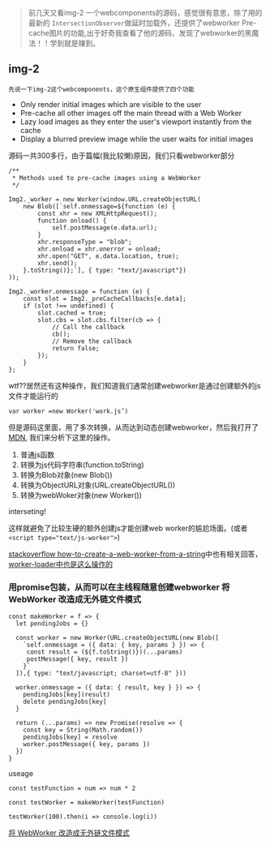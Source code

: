 > 前几天又看img-2 一个webcomponents的源码，感觉很有意思，除了用的最新的 `IntersectionObserver`做延时加载外，还提供了webworker Pre-cache图片的功能,出于好奇我查看了他的源码，发现了webworker的黑魔法！！学到就是赚到。

## img-2

    先说一下img-2这个webcomponents，这个原生组件提供了四个功能

- Only render initial images which are visible to the user
- Pre-cache all other images off the main thread with a Web Worker
- Lazy load images as they enter the user's viewport instantly from the cache
- Display a blurred preview image while the user waits for initial images

源码一共300多行，由于篇幅(我比较懒)原因，我们只看webworker部分
```
/**
 * Methods used to pre-cache images using a WebWorker
 */

Img2._worker = new Worker(window.URL.createObjectURL(
    new Blob([`self.onmessage=${function (e) {
        const xhr = new XMLHttpRequest();
        function onload() {
            self.postMessage(e.data.url);
        }
        xhr.responseType = "blob";
        xhr.onload = xhr.onerror = onload;
        xhr.open("GET", e.data.location, true);
        xhr.send();
    }.toString()};`], { type: "text/javascript"})
));

Img2._worker.onmessage = function (e) {
    const slot = Img2._preCacheCallbacks[e.data];
    if (slot !== undefined) {
        slot.cached = true;
        slot.cbs = slot.cbs.filter(cb => {
            // Call the callback
            cb();
            // Remove the callback
            return false;
        });
    }
};

```

wtf??居然还有这种操作，我们知道我们通常创建webworker是通过创建额外的js文件才能运行的
```
var worker =new Worker('work.js’)
```
但是源码这里面，用了多次转换，从而达到动态创建webworker，然后我打开了[MDN](https://developer.mozilla.org/zh-CN/docs/Web/API/Web_Workers_API/Using_web_workers),
我们来分析下这里的操作。

1. 普通js函数
2. 转换为js代码字符串(function.toString)
3. 转换为Blob对象(new Blob())
4. 转换为ObjectURL对象(URL.createObjectURL())
5. 转换为webWoker对象(new Worker())
   
interseting!

这样就避免了比较生硬的额外创建js才能创建web worker的尴尬场面。(或者`<script type="text/js-worker">`)

[stackoverflow how-to-create-a-web-worker-from-a-string](https://stackoverflow.com/questions/10343913/how-to-create-a-web-worker-from-a-string)中也有相关回答，
[worker-loader中也是这么操作的](https://github.com/webpack-contrib/worker-loader/blob/master/src/workers/InlineWorker.js)
### 用promise包装，从而可以在主线程随意创建webworker 将 WebWorker 改造成无外链文件模式

```
const makeWorker = f => {
  let pendingJobs = {}

  const worker = new Worker(URL.createObjectURL(new Blob([
    `self.onmessage = ({ data: { key, params } }) => {
     const result = (${f.toString()})(...params)
     postMessage({ key, result })
    }`
  ]),{ type: "text/javascript; charset=utf-8" }))

  worker.onmessage = ({ data: { result, key } }) => {
    pendingJobs[key](result)
    delete pendingJobs[key]
  }

  return (...params) => new Promise(resolve => {
    const key = String(Math.random())
    pendingJobs[key] = resolve
    worker.postMessage({ key, params })
  })
}

```

useage
```
const testFunction = num => num * 2

const testWorker = makeWorker(testFunction)

testWorker(100).then(i => console.log(i))
```



[将 WebWorker 改造成无外链文件模式](https://ucren.com/blog/archives/453)